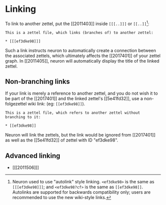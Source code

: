 # Linking

To link to another zettel, put the [[2011403]] inside `[[[..]]]` or `[[..]]`[^autolink]:

```
This is a zettel file, which links (branches of) to another zettel:

* [[[ef3dke98]]]
```

Such a link instructs neuron to automatically create a connection between the
associated zettels, which ultimately affects the [[2017401]] of your zettel
graph. In [[2011405]], neuron will automatically display the title of the
linked zettel.


## Non-branching links

If your link is merely a reference to another zettel, and you do not wish it to
be part of the [[2017401]] and the linked zettel's [[5e41fd32]], use a non-folgezettel wiki link: (eg: `[[ef3dke98]]`). 

```
This is a zettel file, which refers to another zettel without 
branching to it:

* [[ef3dke98]]
```

Neuron will link the zettels, but the link would be ignored from [[2017401]]
as well as the [[5e41fd32]] of zettel with ID "ef3dke98". 

## Advanced linking

* [[[2011506]]]

[^cf]: 
    > The abbreviation cf. (short for the Latin: *confer/conferatur*, both meaning "compare") is used in writing to refer the reader to other material to make a comparison with the topic being discussed. [Wikipedia](https://en.wikipedia.org/wiki/Cf.)

[^autolink]:
    Neuron used to use "autolink" style linking. `<ef3dke98>` is the
    same as `[[[ef3dke98]]]`; and `<ef3dke98?cf>` is the same as
    `[[ef3dke98]]`. Autolinks are supported for backwards compatibility only;
    users are recommended to use the new wiki-style links.
